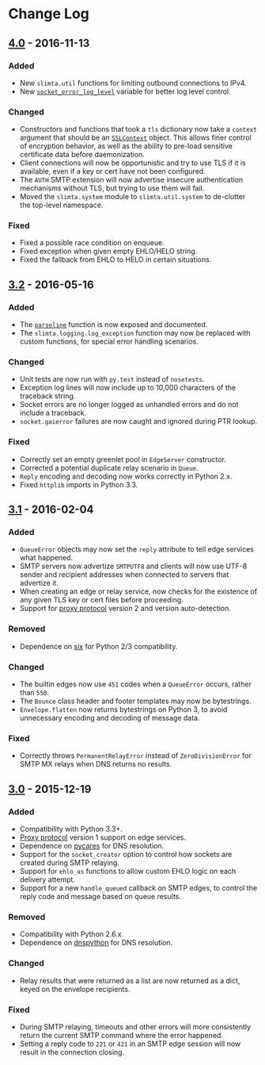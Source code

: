 
# Change Log

## [4.0] - 2016-11-13

### Added

- New `slimta.util` functions for limiting outbound connections to IPv4.
- New [`socket_error_log_level`][6] variable for better log level control.

### Changed

- Constructors and functions that took a `tls` dictionary now take a `context`
  argument that should be an [`SSLContext`][7] object. This allows finer
  control of encryption behavior, as well as the ability to pre-load sensitive
  certificate data before daemonization.
- Client connections will now be opportunistic and try to use TLS if it is
  available, even if a key or cert have not been configured.
- The `AUTH` SMTP extension will now advertise insecure authentication
  mechanisms without TLS, but trying to use them will fail.
- Moved the `slimta.system` module to `slimta.util.system` to de-clutter the
  top-level namespace.

### Fixed

- Fixed a possible race condition on enqueue.
- Fixed exception when given empty EHLO/HELO string.
- Fixed the fallback from EHLO to HELO in certain situations.

## [3.2] - 2016-05-16

### Added

- The [`parseline`][5] function is now exposed and documented.
- The `slimta.logging.log_exception` function may now be replaced with custom
  functions, for special error handling scenarios.

### Changed

- Unit tests are now run with `py.test` instead of `nosetests`.
- Exception log lines will now include up to 10,000 characters of the traceback
  string.
- Socket errors are no longer logged as unhandled errors and do not include a
  traceback.
- `socket.gaierror` failures are now caught and ignored during PTR lookup.

### Fixed

- Correctly set an empty greenlet pool in `EdgeServer` constructor.
- Corrected a potential duplicate relay scenario in `Queue`.
- `Reply` encoding and decoding now works correctly in Python 2.x.
- Fixed `httplib` imports in Python 3.3.

## [3.1] - 2016-02-04

### Added

- `QueueError` objects may now set the `reply` attribute to tell edge services
  what happened.
- SMTP servers now advertize `SMTPUTF8` and clients will now use UTF-8 sender
  and recipient addresses when connected to servers that advertize it.
- When creating an edge or relay service, now checks for the existence of any
  given TLS key or cert files before proceeding.
- Support for [proxy protocol][1] version 2 and version auto-detection.

### Removed

- Dependence on [six][4] for Python 2/3 compatibility.

### Changed

- The builtin edges now use `451` codes when a `QueueError` occurs, rather than
  `550`.
- The `Bounce` class header and footer templates may now be bytestrings.
- `Envelope.flatten` now returns bytestrings on Python 3, to avoid unnecessary
  encoding and decoding of message data.

### Fixed

- Correctly throws `PermanentRelayError` instead of `ZeroDivisionError` for
  SMTP MX relays when DNS returns no results.

## [3.0] - 2015-12-19

### Added

- Compatibility with Python 3.3+.
- [Proxy protocol][1] version 1 support on edge services.
- Dependence on [pycares][2] for DNS resolution.
- Support for the `socket_creator` option to control how sockets are created
  during SMTP relaying.
- Support for `ehlo_as` functions to allow custom EHLO logic on each delivery
  attempt.
- Support for a new `handle_queued` callback on SMTP edges, to control the reply
  code and message based on queue results.

### Removed

- Compatibility with Python 2.6.x.
- Dependence on [dnspython][3] for DNS resolution.

### Changed

- Relay results that were returned as a list are now returned as a dict, keyed
  on the envelope recipients.

### Fixed

- During SMTP relaying, timeouts and other errors will more consistently return
  the current SMTP command where the error happened.
- Setting a reply code to `221` or `421` in an SMTP edge session will now result
  in the connection closing.

[1]: http://www.haproxy.org/download/1.5/doc/proxy-protocol.txt
[2]: https://github.com/saghul/pycares
[3]: http://www.dnspython.org/
[4]: https://pythonhosted.org/six/
[5]: https://docs.slimta.org/en/latest/api/slimta.logging.html#slimta.logging.parseline
[6]: https://docs.slimta.org/en/latest/api/slimta.logging.socket.html#slimta.logging.socket.socket_error_log_level
[7]: https://docs.python.org/2.7/library/ssl.html#ssl.SSLContext
[3.0]: https://github.com/slimta/python-slimta/issues?q=milestone%3A3.0
[3.1]: https://github.com/slimta/python-slimta/issues?q=milestone%3A3.1
[3.2]: https://github.com/slimta/python-slimta/issues?q=milestone%3A3.2
[4.0]: https://github.com/slimta/python-slimta/issues?q=milestone%3A4.0
